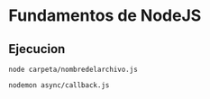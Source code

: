 # Fundamentos de NodeJS

## Ejecucion

```
node carpeta/nombredelarchivo.js

nodemon async/callback.js
```
